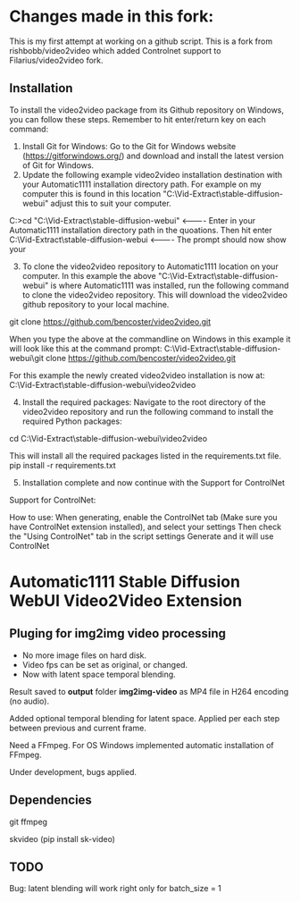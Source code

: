 # Changes made in this fork:
This is my first attempt at working on a github script. This is a fork from rishbobb/video2video which added Controlnet support to Filarius/video2video fork. 

## Installation 
To install the video2video package from its Github repository on Windows, you can follow these steps. Remember to hit enter/return key on each command:

1. Install Git for Windows: Go to the Git for Windows website (https://gitforwindows.org/) and download and install the latest version of Git for Windows.
2. Update the following example video2video installation destination with your Automatic1111 installation directory path. For example on my computer this is found in this location "C:\Vid-Extract\stable-diffusion-webui" adjust this to suit your computer. 

  C:\>cd "C:\Vid-Extract\stable-diffusion-webui"         <---- Enter in your Automatic1111 installation directory path in the quoations. Then hit enter 
  C:\Vid-Extract\stable-diffusion-webui                  <---- The prompt should now show your 

3. To clone the video2video repository to Automatic1111 location on your computer. In this example the above "C:\Vid-Extract\stable-diffusion-webui" is where Automatic1111 was installed, run the following command to clone the video2video repository. This will download the video2video github repository to your local machine. 

  git clone https://github.com/bencoster/video2video.git

  When you type the above at the commandline on Windows in this example it will look like this at the command prompt:
  C:\Vid-Extract\stable-diffusion-webui\git clone https://github.com/bencoster/video2video.git

For this example the newly created video2video installation is now at: 
  C:\Vid-Extract\stable-diffusion-webui\video2video

4. Install the required packages: Navigate to the root directory of the video2video repository and run the following command to install the required Python packages:

  cd C:\Vid-Extract\stable-diffusion-webui\video2video
  
  This will install all the required packages listed in the requirements.txt file.
  pip install -r requirements.txt

5. Installation complete and now continue with the Support for ControlNet

Support for ControlNet:

How to use:
When generating, enable the ControlNet tab (Make sure you have ControlNet extension installed), and select your settings
Then check the "Using ControlNet" tab in the script settings
Generate and it will use ControlNet

# Automatic1111 Stable Diffusion WebUI Video2Video Extension

## Pluging for img2img video processing
- No more image files on hard disk.
- Video fps can be set as original, or changed.
- Now with latent space temporal blending.

Result saved to **output** folder **img2img-video** as MP4 file in H264 encoding (no audio). 

Added optional temporal blending for latent space. Applied per each step between previous and current frame.

Need a FFmpeg. For OS Windows implemented automatic installation of FFmpeg.

Under development, bugs applied.

## Dependencies
git
ffmpeg

skvideo (pip install sk-video)

## TODO

Bug: latent blending will work right only for batch_size = 1

